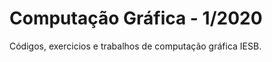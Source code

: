 Computação Gráfica - 1/2020
============
Códigos, exercicios e trabalhos de computação gráfica IESB.
